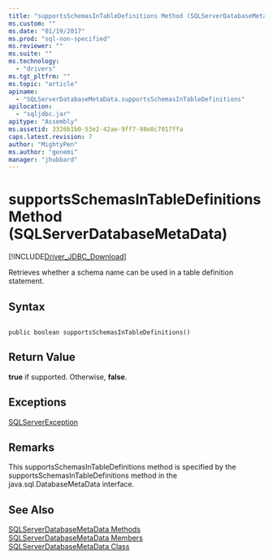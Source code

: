 ```yaml
---
title: "supportsSchemasInTableDefinitions Method (SQLServerDatabaseMetaData) | Microsoft Docs"
ms.custom: ""
ms.date: "01/19/2017"
ms.prod: "sql-non-specified"
ms.reviewer: ""
ms.suite: ""
ms.technology: 
  - "drivers"
ms.tgt_pltfrm: ""
ms.topic: "article"
apiname: 
  - "SQLServerDatabaseMetaData.supportsSchemasInTableDefinitions"
apilocation: 
  - "sqljdbc.jar"
apitype: "Assembly"
ms.assetid: 3326b1b0-53e2-42ae-9ff7-98e8c7017ffa
caps.latest.revision: 7
author: "MightyPen"
ms.author: "genemi"
manager: "jhubbard"
---
```

# supportsSchemasInTableDefinitions Method (SQLServerDatabaseMetaData)
[!INCLUDE[Driver_JDBC_Download](../../../includes/driver_jdbc_download.md)]

  Retrieves whether a schema name can be used in a table definition statement.  
  
## Syntax  
  
```  
  
public boolean supportsSchemasInTableDefinitions()  
```  
  
## Return Value  
 **true** if supported. Otherwise, **false**.  
  
## Exceptions  
 [SQLServerException](../../../connect/jdbc/reference/sqlserverexception-class.md)  
  
## Remarks  
 This supportsSchemasInTableDefinitions method is specified by the supportsSchemasInTableDefinitions method in the java.sql.DatabaseMetaData interface.  
  
## See Also  
 [SQLServerDatabaseMetaData Methods](../../../connect/jdbc/reference/sqlserverdatabasemetadata-methods.md)   
 [SQLServerDatabaseMetaData Members](../../../connect/jdbc/reference/sqlserverdatabasemetadata-members.md)   
 [SQLServerDatabaseMetaData Class](../../../connect/jdbc/reference/sqlserverdatabasemetadata-class.md)  
  
  